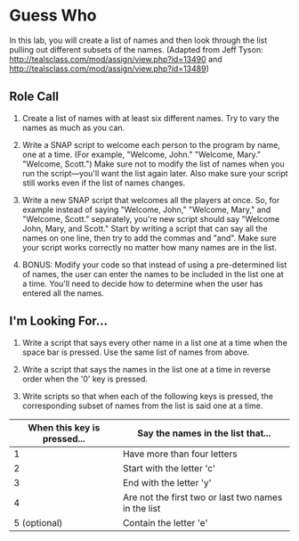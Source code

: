 # Guess Who

In this lab, you will create a list of names and then look through the list pulling out different subsets of the names.  (Adapted from Jeff Tyson: http://tealsclass.com/mod/assign/view.php?id=13490 and http://tealsclass.com/mod/assign/view.php?id=13489) 

## Role Call

1. Create a list of names with at least six different names.  Try to vary the names as much as you can.

1. Write a SNAP script to welcome each person to the program by name, one at a time.  (For example, "Welcome, John."  "Welcome, Mary."  "Welcome, Scott.")  Make sure not to modify the list of names when you run the script&mdash;you'll want the list again later.  Also make sure your script still works even if the list of names changes.

1. Write a new SNAP script that welcomes all the players at once.  So, for example instead of saying "Welcome, John," "Welcome, Mary," and "Welcome, Scott." separately, you're new script should say "Welcome John, Mary, and Scott."  Start by writing a script that can say all the names on one line, then try to add the commas and "and".  Make sure your script works correctly no matter how many names are in the list.

1. BONUS: Modify your code so that instead of using a pre-determined list of names, the user can enter the names to be included in the list one at a time.  You'll need to decide how to determine when the user has entered all the names.

## I'm Looking For...

1. Write a script that says every other name in a list one at a time when the space bar is pressed.  Use the same list of names from above.

1. Write a script that says the names in the list one at a time in reverse order when the '0' key is pressed.  

1. Write scripts so that when each of the following keys is pressed, the corresponding subset of names from the list is said one at a time.

|When this key is pressed... | Say the names in the list that... |
| -- | -- |
|1 | Have more than four letters|
|2 | Start with the letter 'c'|
|3 | End with the letter 'y'|
|4 | Are not the first two or last two names in the list|
|5 (optional) | Contain the letter 'e'|

